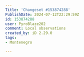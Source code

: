 ```yaml
---
Title: 'Changeset #153874288'
PublishDate: 2024-07-12T22:29:59Z
id: 153874288
user: PyroBlaze202
comment: Local observations
created_by: iD 2.29.0
tags:
- Montenegro

---
```

